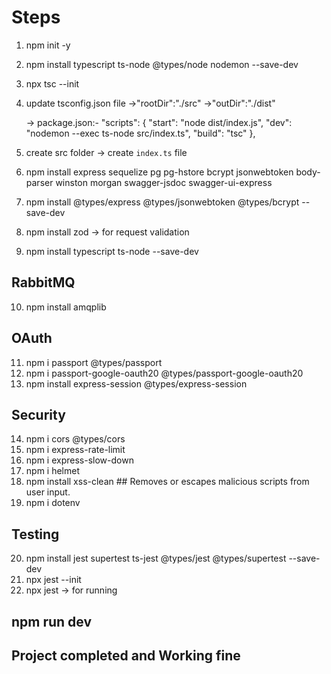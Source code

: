 # Steps

1. npm init -y
2. npm install typescript ts-node @types/node nodemon --save-dev
3. npx tsc --init
4. update tsconfig.json file
   ->"rootDir":"./src"
   ->"outDir":"./dist"

   -> package.json:-
   "scripts": {
   "start": "node dist/index.js",
   "dev": "nodemon --exec ts-node src/index.ts",
   "build": "tsc"
   },

5. create src folder
   -> create `index.ts` file
6. npm install express sequelize pg pg-hstore bcrypt jsonwebtoken body-parser winston morgan swagger-jsdoc swagger-ui-express
7. npm install @types/express @types/jsonwebtoken @types/bcrypt --save-dev
8. npm install zod -> for request validation
9. npm install typescript ts-node --save-dev

## RabbitMQ

10. npm install amqplib

## OAuth

11. npm i passport @types/passport
12. npm i passport-google-oauth20 @types/passport-google-oauth20
13. npm install express-session @types/express-session

 
## Security
14. npm i cors @types/cors  
15. npm i express-rate-limit
16. npm i express-slow-down
17. npm i helmet
18. npm install xss-clean   ## Removes or escapes malicious scripts from user input.
19. npm i dotenv

## Testing
20. npm install jest supertest ts-jest @types/jest @types/supertest --save-dev
21. npx jest --init
22. npx jest -> for running


## npm run dev

## Project completed and Working fine

